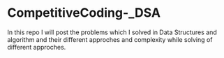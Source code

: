 # CompetitiveCoding-_DSA

In this repo I will post the problems which I solved in Data Structures and algorithm and their different approches and complexity while solving of different approches.

